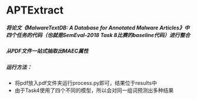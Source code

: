 # APTExtract

##### 将论文《MalwareTextDB: A Database for Annotated Malware Articles》中四个任务的代码（也就是SemEval-2018 Task 8比赛的baseline代码）进行整合
##### 从PDF文件一站式抽取出MAEC属性

##### 运行方法：

- 将pdf放入pdf文件夹运行process.py即可，结果位于results中
- 由于Task4使用了四个不同的模型，所以会对同一组词预测出多种结果